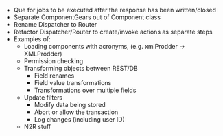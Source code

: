 - Que for jobs to be executed after the response has been written/closed
- Separate ComponentGears out of Component class
- Rename Dispatcher to Router
- Refactor Dispatcher/Router to create/invoke actions as separate steps
- Examples of:
  * Loading components with acronyms, (e.g. xmlProdder -> XMLProdder)
  - Permission checking
  - Transforming objects between REST/DB
    - Field renames
    - Field value transformations
    - Transformations over multiple fields
  - Update filters
    - Modify data being stored
    - Abort or allow the transaction
    - Log changes (including user ID)
  - N2R stuff
